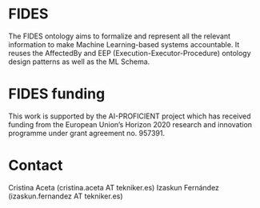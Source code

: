 # FIDES
The FIDES ontology aims to formalize and represent all the relevant information to make Machine Learning-based systems accountable. It reuses the AffectedBy and EEP (Execution-Executor-Procedure) ontology design patterns as well as the ML Schema.

# FIDES funding
This work is supported by the AI-PROFICIENT project which has received funding from the European Union’s Horizon 2020 research and innovation programme under grant agreement no. 957391.

# Contact
Cristina Aceta (cristina.aceta AT tekniker.es)
Izaskun Fernández (izaskun.fernandez AT tekniker.es)
